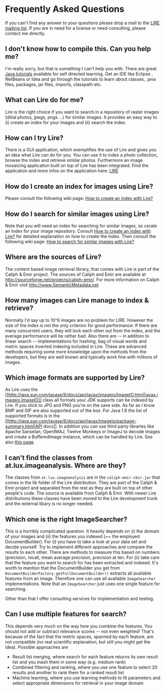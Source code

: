 # Frequently Asked Questions 
If you can't find any answer to your questions please drop a mail to the [LIRE mailing list](https://groups.google.com/forum/#!forum/lire-dev). 
If you are in need for a license or need consulting, please contact me directly. 

## I don't know how to compile this. Can you help me?
I'm really sorry, but that is something I can't help you with. There are great [Java tutorials](http://docs.oracle.com/javase/tutorial/) 
available for self directed learning. Get an IDE like Eclipse , NetBeans or Idea and go through the tutorials to learn about classes, .java files, packages, jar files, imports, classpath etc.  

## What can Lire do for me?
Lire is the right choice if you want to search in a repository of raster images (ditial photos, jpegs, pngs ...) for 
similar images. It provides an easy way to (i) create an index for your images and (ii) search the index.

## How can I try Lire?
There is a GUI application, which exemplifies the use of Lire and gives you an idea what Lire can do for you. You can use it to 
index a photo collection, browse the index and retrieve similar photos. Furthermore an image mosaicing application built 
on top of Lire has been integrated. Find the application and more infos on the application here: [LIRE](http://www.semanticmetadata.net/lire/)


## How do I create an index for images using Lire? #
Please consult the following wiki page: [How to create an index with Lire?](createindex.md)

## How do I search for similar images using Lire?
Note that you will need an index for searching for similar images, so cerate an index for your image repository. Consult 
[How to create an index with Lire?](createindex.md) for detailed explanation on how to create the index. Then consult 
the following wiki page: [How to search for similar images with Lire?](searchindex.md)

## Where are the sources of Lire?
The content based image retrieval library, that comes with Lire is part of the Caliph & Emir project. The sources of 
Caliph and Emir are available at http://sourceforge.net/projects/caliph-emir/. For more 
information on Caliph & Emir visit http://www.SemanticMetadata.net.

## How many images can Lire manage to index & retrieve?
Normally I'd say up to 10^6 images are no problem for LIRE. However the size of the index is not the only criterion for 
good performance: If there are many concurrent users, they will lock each other out from the index, and the average 
performance will be rather bad. Also there are -- in addition to linear search -- implementations for hashing, bag of 
visual words and metric spaces inverted indexing included in Lire. These are advanced methods requiring some more 
knowledge upon the methods from the developers, but they are well known and typically work fine with millions of images.

## Which image formats are supported by Lire?
As Lire uses the [[http://java.sun.com/javase/6/docs/api/javax/imageio/ImageIO.html|javax.imageio.ImageIO]] class all 
formats your JDK supports can be indexed by Lire. If you stick to JPG and PNG you're on the save side. As far as I know 
BMP and GIF are also supported out of the box. For Java 1.6 the list of supported formats is in the 
[[http://java.sun.com/javase/6/docs/api/javax/imageio/package-summary.html|API docs]]. In addition you can use third 
party libraries like Apache Sanselan, OpenIMAJ, Twelve Monkeys or ImageJ to decode images and create a BufferedImage 
instance, which can be handled by Lire. See also [this page](imageread.md).

## I can't find the classes from at.lux.imageanalysis. Where are they?
The classes from ``at.lux.imageanalysis`` are in the ``caliph-emir-cbir.jar`` that comes in the lib folder of the Lire 
distribution. They are part of the Caliph & Emir project and separated from the rest as they are built on top of 
other people's code. The source is available from Caliph & Emir. With newer Lire distributions these classes have been 
moved to the Lire development trunk and the external libary is no longer needed.


## Which one is the right ImageSearcher? 
This is a horribly complicated question. It heavily depends on (i) the domain of your images and (ii) the features 
you indexed (== the employed DocumentBuilder). For (i) you have to take a look at your data set and decide yourself. 
Try to implement different approaches and compare the results to each other. There are methods to measure this based on 
numbers (precision, recall, mean average precision, precision at ten. For (ii) take care that the feature you want to 
search for has been extracted and indexed. It's worth to mention that the DocumentBuilder you get from 
``DocumentBuilderFactory.getFullDocumentBuilder()`` extracts all available features from an image. Therefore one can 
use all available ``ImageSearcher`` implementations. Note that an ``ImageSearcher`` just uses one single feature for 
searching.

Other than that I offer consulting services for implementation and testing.

## Can I use multiple features for search? 
This depends very much on the way how you combine the features. You should not add or subtract relevance scores -- not 
even weighted! That's because of the fact that the metric spaces, spanned by each feature, are not compatible (no real 
scientific explanation, but still you might get the idea). Possible approaches are

  * Result list merging, where search for each feature returns its own result list and you mash them in some way (e.g. medium rank)
  * Combined filtering and ranking, where you use one feature to select 20 results and another to rank them for a ranked result list
  * Machine learning, where you use learning methods to fit parameters and select appropriate dimensions for retrieval in your image domain